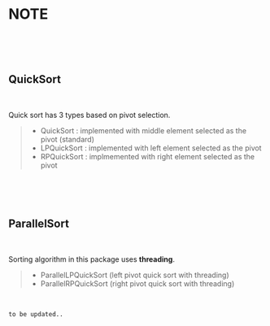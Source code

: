 

# NOTE

</br></br></br>

## QuickSort

</br>

Quick sort has 3 types based on pivot selection.


> - QuickSort : implemented with middle element selected as the pivot (standard)
> - LPQuickSort : implemented with left element selected as the pivot
> - RPQuickSort : implmemented with right element selected as the pivot

</br></br></br>

## ParallelSort

</br>

Sorting algorithm in this package uses **threading**.


> - ParallelLPQuickSort (left pivot quick sort with threading)
> - ParallelRPQuickSort (right pivot quick sort with threading)

</br>

`to be updated..`






